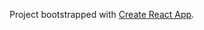Project bootstrapped with [Create React App](https://github.com/facebookincubator/create-react-app).
